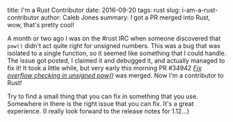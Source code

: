 title: I'm a Rust Contributor
date: 2016-09-20
tags: rust
slug: i-am-a-rust-contributor
author: Caleb Jones
summary: I got a PR merged into Rust, wow, that's pretty cool!

A month or two ago I was on the #rust IRC when someone discovered that `pow()` didn't act quite right for unsigned numbers.
This was a bug that was isolated to a single function, so it seemed like something that I could handle.
The issue got posted, I claimed it and debugged it, and actually managed to fix it!
It took a little while, but very early this morning PR #34942 [*Fix overflow checking in unsigned pow()*][issue34942] was merged.
Now I'm a contributor to Rust!

[issue34942]: https://github.com/rust-lang/rust/pull/34942#event-795131414

Try to find a small thing that you can fix in something that you use.
Somewhere in there is the right issue that you can fix.
It's a great experience.
(I really look forward to the release notes for 1.12...)
